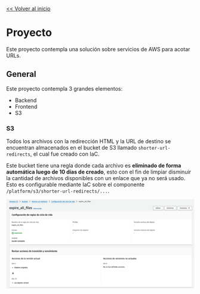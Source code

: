 [<< Volver al inicio](../README.md)
# Proyecto

Este proyecto contempla una solución sobre servicios de AWS para acotar URLs.


## General 
Este proyecto contempla 3 grandes elementos: 
- Backend
- Frontend
- S3 

### S3 
Todos los archivos con la redirección HTML y la URL de destino se encuentran almacenados en el bucket de S3 llamado `shorter-url-redirects`, el cual fue creado con IaC. 

Este bucket tiene una regla donde cada archivo es **eliminado de forma automática luego de 10 días de creado**, esto con el fin de limpiar disminuir la cantidad de archivos disponibles con un enlace que ya no será usado. Esto es configurable mediante IaC sobre el componente `/platform/s3/shorter-url-redirects/...`.

![S3 expires files](../assets/s3-expire-files.png)